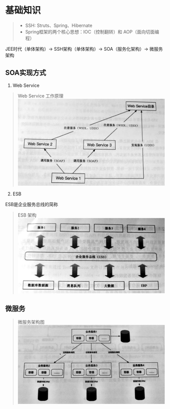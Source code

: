 # 基础知识

>* SSH: Struts、Spring、Hibernate
>* Spring框架的两个核心思想：IOC（控制翻转）和 AOP（面向切面编程）

JEE时代（单体架构）-> SSH架构（单体架构）-> SOA（服务化架构）-> 微服务架构


## SOA实现方式

1. Web Service

> Web Service 工作原理
![/web-service.jpeg](/web-service.jpeg)

2. ESB

ESB是企业服务总线的简称

> ESB 架构
![/esb.jpeg](/esb.jpeg)


## 微服务

> 微服务架构图
![/micro-service.jpeg](/micro-service.jpeg)






